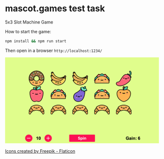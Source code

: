 # mascot.games test task

5x3 Slot Machine Game

How to start the game:

```zsh
npm install && npm run start
```

Then open in a browser `http://localhost:1234/`

<img src="./screenshot.png" title="screenshot" width="800" alt='screenshot'/>

<a href="https://www.flaticon.com/packs/cute-food-3" title="pea icons">Icons created by Freepik - Flaticon</a>
